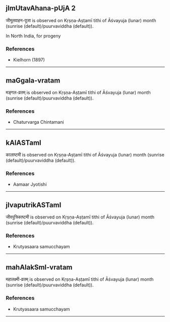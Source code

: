 ## jImUtavAhana-pUjA 2

जीमूतवाहन-पूजा is observed on Kṛṣṇa-Aṣṭamī tithi of Āśvayuja (lunar) month (sunrise (default)/puurvaviddha (default)).

In North India, for progeny
### References
* Kielhorn (1897)

---
## maGgala-vratam

मङ्गल-व्रतम् is observed on Kṛṣṇa-Aṣṭamī tithi of Āśvayuja (lunar) month (sunrise (default)/puurvaviddha (default)).


### References
* Chaturvarga Chintamani

---
## kAlASTamI

कालाष्टमी is observed on Kṛṣṇa-Aṣṭamī tithi of Āśvayuja (lunar) month (sunrise (default)/puurvaviddha (default)).


### References
* Aamaar Jyotishi

---
## jIvaputrikASTamI

जीवपुत्रिकाष्टमी is observed on Kṛṣṇa-Aṣṭamī tithi of Āśvayuja (lunar) month (sunrise (default)/puurvaviddha (default)).


### References
* Krutyasaara samucchayam

---
## mahAlakSmI-vratam

महालक्ष्मी-व्रतम् is observed on Kṛṣṇa-Aṣṭamī tithi of Āśvayuja (lunar) month (sunrise (default)/puurvaviddha (default)).


### References
* Krutyasaara samucchayam

---
